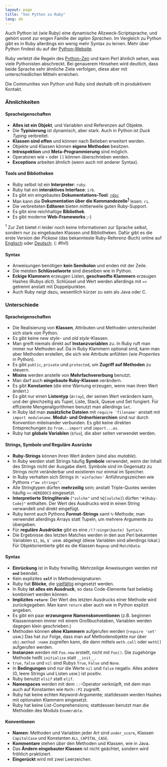 ```yaml
---
layout: page
title: "Von Python zu Ruby"
lang: de
---
```


Auch Python ist (wie Ruby) eine dynamische Allzweck-Scriptsprache, und
gehört somit zur engen Familie der *agilen Sprachen*. Im Vergleich zu
Python gibt es in Ruby allerdings ein wenig mehr Syntax zu lernen. Mehr
über Python findest du auf der [Python-Website][1].

Ruby verletzt die Regeln des [Python-Zen][2] und kann Perl ähnlich
sehen, was viele Pythonisten abschreckt. Bei genauerem Hinsehen wird
deutlich, dass beide Sprache sehr ähnliche Ziele verfolgen, diese aber
mit unterschiedlichen Mitteln erreichen.

Die Communities von Python und Ruby sind deshalb oft in produktivem
Kontakt.

### Ähnlichkeiten

#### Spracheigenschaften

* **Alles ist ein Objekt**, und Variablen sind Referenzen auf Objekte.
* Die **Typisierung** ist dynamisch, aber stark. Auch in Python ist
  *Duck Typing* verbreitet.
* **Klassen sind offen** und können nach Belieben erweitert werden.
* Objekte und Klassen können **eigene Methoden** besitzen.
* **Introspektion** und **Meta-Programmierung** sind möglich.
* Operatoren wie `+` oder `[]` können überschrieben werden.
* **Exceptions** arbeiten ähnlich (wenn auch mit anderer Syntax).

#### Tools und Bibliotheken

* Ruby selbst ist ein **Interpreter**\: `ruby`.
* Ruby hat ein **interaktives Interface**\: `irb`.
* Es gibt ein eingebautes **Dokumentations-Tool**\: [`rdoc`][3]
* Man kann die **Dokumentation über die
  Kommandozeile<sup>[1](#fn1)</sup>** lesen: `ri`.
* Die verbreiteten **Editoren** bieten mittlerweile guten Ruby-Support.
* Es gibt eine reichhaltige **Bibliothek**.
* Es gibt moderne **Web-Frameworks** ;-)

<sup>1</sup> Zur Zeit bietet ri leider noch keine Informationen zur
Sprache selbst, sondern nur zu eingebauten Klassen und Bibliotheken.
Dafür gibt es die erste Version der *Pickaxe* (das bekannteste
Ruby-Referenz-Buch) online auf [Englisch][4] oder [Deutsch][5].
{: #fn1}

#### Syntax

* Anweisungen benötigen **kein Semikolon** und enden mit der Zeile.
* Die meisten **Schlüsselworte** sind dieselben wie in Python.
* **Eckige Klammern** erzeugen Listen, **geschweifte Klammern** erzeugen
  Hashes (Rubys *dict*). Schlüssel und Wert werden allerdings mit `=>`
  getrennt anstatt mit Doppelpunkten.
* Auch Ruby neigt dazu, wesentlich kürzer zu sein als Java oder C.

### Unterschiede

#### Spracheigenschaften

* Die Realisierung von **Klassen**, Attributen und Methoden
  unterscheidet sich stark von Python.
* Es gibt keine *new style*- und *old style*-Klassen.
* Man greift niemals direkt auf **Instanzvariablen** zu. In Ruby ruft
  man immer nur Methoden auf. Da in Ruby Klammern optional sind, kann
  man aber Methoden erstellen, die sich wie Attribute anfühlen (wie
  *Properties* in Python).
* Es gibt `public`, `private` und `protected`, um **Zugriff auf
  Methoden** zu steuern.
* **Mixins** werden anstelle von **Mehrfachvererbung** benutzt.
* Man darf auch **eingebaute Ruby-Klassen** verändern.
* Es gibt **Konstanten** (die eine Warnung erzeugen, wenn man ihren Wert
  ändert.)
* Es gibt nur einen **Listentyp** (`Array`), der seinen Wert verändern
  kann, und der gleichzeitig als Tupel, Liste, Stack, Queue und Set
  fungiert. Für effiziente Mengenalgorithmen benutzt man allerdings
  `Set`.
* In Ruby läd man **zusätzliche Dateien** mit `require 'filename'`
  anstatt mit `import modulename`. **Modul- und Ordnerhierarchien** sind
  nur durch Konvention miteinander verbunden. Es gibt keine direkten
  Entsprechungen zu `from...import` und `import...as`.
* Ruby hat **globale Variablen** (`$foo`), die aber selten verwendet
  werden.

#### Strings, Symbole und Reguläre Ausrücke

* **Ruby-Strings** können ihren Wert ändern (sind also *mutable*).
* In Ruby werden statt Strings häufig **Symbole** verwendet, wenn der
  Inhalt des Strings nicht der Ausgabe dient. Symbole sind im Gegensatz
  zu Strings nicht veränderbar und existieren nur einmal im Speicher.
* In Ruby verhalten sich Strings in `'einfachen'` Anführungszeichen wie
  Pythons `r"aw strings"`.
* Alle Stringtypen dürfen **mehrzeilig** sein; anstatt Triple-Quotes
  werden häufig `<<-HEREDOCS` eingesetzt.
* **Interpretierte Stringliterale** (`"solche"` und `%Q[solche]`) dürfen
  `"#{Ruby-Code}"` enthalten. Der Wert des Ausdrucks wird in einen
  String verwandelt und direkt eingefügt.
* Ruby kennt auch Pythons **Format-Strings** samt `%`-Methode; man
  verwendet allerdings Arrays statt Tupeln, um mehrere Argumente zu
  übergeben.
* Für **reguläre Ausdrücke** gibt es eine `/(?:einge\baute) Synta/x`.
* Die Ergebnisse des letzten Matches werden in den aus Perl bekannten
  Variablen `$1`, `$&`, `` $` `` usw. abgelegt (diese Variablen sind
  allerdings lokal.) Für Objektorientierte gibt es die Klassen `Regexp`
  und `MatchData`.

#### Syntax

* **Einrückung** ist in Ruby freiwillig. Mehrzeilige Anweisungen werden
  mit **`end`** beendet.
* Kein explizites **`self`** in Methodensignaturen.
* Ruby hat **Blöcke**, die [vielfältig][6] eingesetzt werden.
* In Ruby **ist alles ein Ausdruck**, so dass Code-Elemente fast
  beliebig kombiniert werden können.
* **Implizites `return`**\: Der Wert des letzten Ausdrucks einer Methode
  wird zurückgegeben. Man kann `return` aber auch wie in Python explizit
  angeben.
* Es gibt ein paar **erzwungene Namenskonventionen** (z.B. beginnen
  Klassennamen immer mit einem Großbuchstaben, Variablen werden dagegen
  klein geschrieben.)
* Methoden können **ohne Klammern** aufgerufen werden (`require 'set'`
  usw.) Das hat zur Folge, dass man auf Methodenobjekte nur über
  `obj.method :name` zugreifen kann, die dann mittels `meth.call` oder
  `meth[]` aufgerufen werden.
* **Instanzen** werden mit `Foo.new` erstellt, nicht mit `Foo()`. Die
  zugehörige Methode heißt `initialize` statt `__init__`.
* `true`, `false` und `nil` sind Rubys `True`, `False` und `None`.
* In **Bedingungen** sind *nur* die Werte `nil` und `false` negativ.
  Alles andere (0, leere Strings und Listen usw.) ist positiv.
* Ruby benutzt `elsif` statt `elif`.
* **Namespaces** werden mit dem `::`-Operator verknüpft, mit dem man
  auch auf Konstanten wie `Math::PI` zugreift.
* Ruby hat keine echten Keyword-Argumente; stattdessen werden Hashes mit
  optionalen Klammern eingesetzt.
* Ruby hat keine List-Comprehensions; stattdessen benutzt man die
  Methoden des Moduls `Enumerable`.

#### Konventionen

* **Namen**\: Methoden und Variablen jeder Art sind `under_score`,
  Klassen `CapitalCase` und Konstanten `ALL_CAPITAL_CASE`.
* **Kommentare** stehen *über* den Methoden und Klassen, wie in Java.
* Das **Ändern eingebauter Klassen** ist nicht geächtet, sondern wird
  fröhlich praktiziert.
* **Eingerückt** wird mit zwei Leerzeichen.



[1]: http://python.org
[2]: http://python.org/dev/peps/pep-0020/
[3]: http://www.ruby-doc.org/stdlib/libdoc/rdoc/rdoc/index.html
[4]: http://www.rubycentral.com/book/
[5]: http://home.vr-web.de/juergen.katins/ruby/buch/
[6]: http://www.rubyist.net/~matz/slides/oscon2005/mgp00044.html

